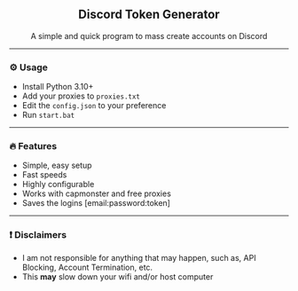 

<div align="center">
  
  <h2 align="center">Discord Token Generator</h2>
  <p align="center">
    A simple and quick program to mass create accounts on Discord
  </p>
</div>

---

### ⚙️ Usage

- Install Python 3.10+
- Add your proxies to `proxies.txt`
- Edit the `config.json` to your preference
- Run `start.bat`

---

### 🔥 Features

- Simple, easy setup
- Fast speeds
- Highly configurable
- Works with capmonster and free proxies
- Saves the logins [email:password:token]

---

### ❗ Disclaimers

- I am not responsible for anything that may happen, such as, API Blocking, Account Termination, etc.
- This **may** slow down your wifi and/or host computer



